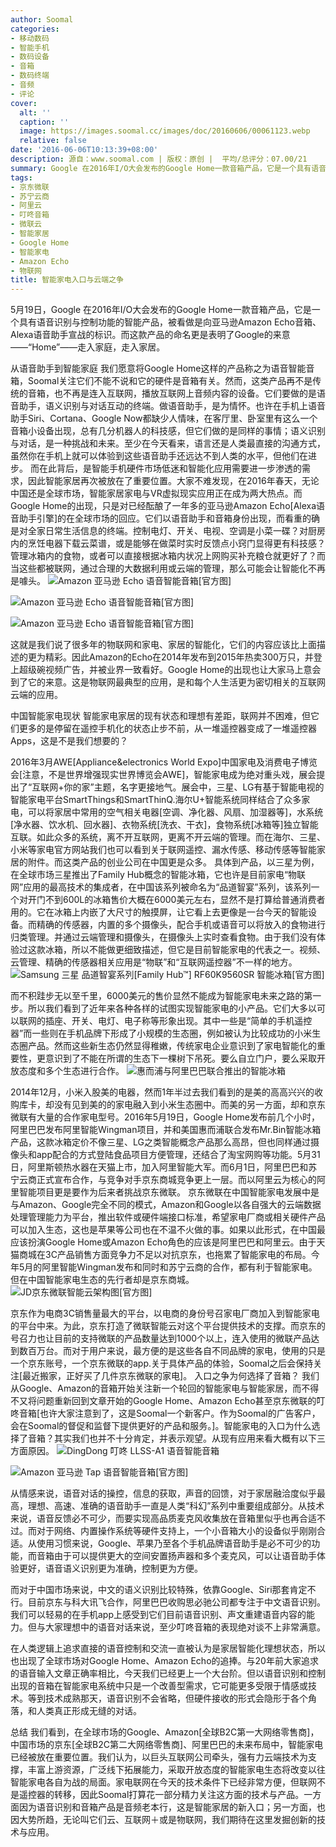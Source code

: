```yaml
---
author: Soomal
categories:
- 移动数码
- 智能手机
- 数码设备
- 音箱
- 数码终端
- 音频
- 评论
cover:
  alt: ''
  caption: ''
  image: https://images.soomal.cc/images/doc/20160606/00061123.webp
  relative: false
date: '2016-06-06T10:13:39+08:00'
description: 源自：www.soomal.com | 版权：原创 |  平均/总评分：07.00/21
summary: Google 在2016年I/O大会发布的Google Home一款音箱产品，它是一个具有语音识别与控制功能的智能产品，这款产品的命名更是表明了Google的来意“Home”走入家庭，走入家居。以此为契机，我们也有兴趣关注一下新形势下的智能家居……
tags:
- 京东微联
- 苏宁云商
- 阿里云
- 叮咚音箱
- 微联云
- 智能家居
- Google Home
- 智能家电
- Amazon Echo
- 物联网
title: 智能家电入口与云端之争
---
```


5月19日，Google 在2016年I/O大会发布的Google Home一款音箱产品，它是一个具有语音识别与控制功能的智能产品，被看做是向亚马逊Amazon Echo音箱、Alexa语音助手宣战的标识。而这款产品的命名更是表明了Google的来意――“Home”――走入家庭，走入家居。

从语音助手到智能家庭
我们愿意将Google Home这样的产品称之为语音智能音箱，Soomal关注它们不能不说和它的硬件是音箱有关。然而，这类产品再不是传统的音箱，也不再是连入互联网，播放互联网上音频内容的设备。它们要做的是语音助手，语义识别与对话互动的终端。做语音助手，是为情怀。也许在手机上语音助手Siri、Cortana、Google Now都缺少人情味，在客厅里、卧室里有这么一个音箱小设备出现，总有几分机器人的科技感，但它们做的是同样的事情；语义识别与对话，是一种挑战和未来。至少在今天看来，语言还是人类最直接的沟通方式，虽然你在手机上就可以体验到这些语音助手还远达不到人类的水平，但他们在进步。
而在此背后，是智能手机硬件市场低迷和智能化应用需要进一步渗透的需求，因此智能家居再次被放在了重要位置。大家不难发现，在2016年春天，无论中国还是全球市场，智能家居家电与VR虚拟现实应用正在成为两大热点。而Google Home的出现，只是对已经酝酿了一年多的亚马逊Amazon Echo[Alexa语音助手引擎]的在全球市场的回应。它们以语音助手和音箱身份出现，而看重的确是对全家日常生活信息的终端。控制电灯、开关、电视、空调是小菜一碟？对厨房内的烹饪电器下载云菜谱，或是能够在做菜时实时反馈点小窍门显得更有科技感？管理冰箱内的食物，或者可以直接根据冰箱内状况上网购买补充粮仓就更好了？而当这些都被联网，通过合理的大数据利用或云端的管理，那么可能会让智能化不再是噱头。
![Amazon 亚马逊 Echo 语音智能音箱[官方图]](https://images.soomal.cc/images/doc/20160605/00061113_01.webp)




![Amazon 亚马逊 Echo 语音智能音箱[官方图]](https://images.soomal.cc/images/doc/20160605/00061114_01.webp)




![Amazon 亚马逊 Echo 语音智能音箱[官方图]](https://images.soomal.cc/images/doc/20160605/00061117.webp)




这就是我们说了很多年的物联网和家电、家居的智能化，它们的内容应该比上面描述的更为精彩。因此Amazon的Echo在2014年发布到2015年热卖300万只，并登上超级碗视频广告，并被业界一致看好。Google Home的出现也让大家马上意会到了它的来意。这是物联网最典型的应用，是和每个人生活更为密切相关的互联网云端的应用。

中国智能家电现状
智能家电家居的现有状态和理想有差距，联网并不困难，但它们更多的是停留在遥控手机化的状态止步不前，从一堆遥控器变成了一堆遥控器Apps，这是不是我们想要的？

2016年3月AWE[Appliance&electronics World Expo]中国家电及消费电子博览会[注意，不是世界增强现实世界博览会AWE]，智能家电成为绝对重头戏，展会提出了“互联网+你的家”主题，名字更接地气。展会中，三星、LG有基于智能电视的智能家电平台SmartThings和SmartThinQ.海尔U+智能系统同样结合了众多家电，可以将家居中常用的空气相关电器[空调、净化器、风扇、加湿器等]，水系统[净水器、饮水机、回水器]、衣物系统[洗衣、干衣]，食物系统[冰箱等]独立智能互联。如此众多的系统，离不开互联网，更离不开云端的管理。而在海尔、三星、小米等家电官方网站我们也可以看到关于联网遥控、漏水传感、移动传感等智能家居的附件。而这类产品的创业公司在中国更是众多。
具体到产品，以三星为例，在全球市场三星推出了Family Hub概念的智能冰箱，它也许是目前家电“物联网”应用的最高技术的集成者，在中国该系列被命名为“品道智宴”系列，该系列一个对开门不到600L的冰箱售价大概在6000美元左右，显然不是打算给普通消费者用的。它在冰箱上内嵌了大尺寸的触摸屏，让它看上去更像是一台今天的智能设备。而精确的传感器，内置的多个摄像头，配合手机或语音可以将放入的食物进行归类管理。并通过云端管理和摄像头，在摄像头上实时查看食物。由于我们没有体验过这款冰箱，所以不能做更细致描述，但它是目前智能家电的代表之一。视频、云管理、精确的传感器相关应用是“物联”和“互联网遥控器”不一样的地方。
![Samsung 三星 品道智宴系列[Family Hub™] RF60K9560SR 智能冰箱[官方图]](https://images.soomal.cc/images/doc/20160605/00061112.webp)




而不积跬步无以至千里，6000美元的售价显然不能成为智能家电未来之路的第一步。所以我们看到了近年来各种各样的试图实现智能家电的小产品。它们大多以可以联网的插座、开关、电灯、电子称等形象出现。其中一些是“简单的手机遥控器”而一些则在手机品牌下形成了小规模的生态圈，例如被认为比较成功的小米生态圈产品。然而这些新生态仍然显得稚嫩，传统家电企业意识到了家电智能化的重要性，更意识到了不能在所谓的生态下一棵树下吊死。要么自立门户，要么采取开放态度和多个生态进行合作。
![惠而浦与阿里巴巴联合推出的智能冰箱](https://images.soomal.cc/images/doc/20160605/00061118.webp)




2014年12月，小米入股美的电器，然而1年半过去我们看到的是美的高高兴兴的收购库卡，却没有见到美的的家电融入到小米生态圈中。而美的另一方面，却和京东微联有大量的合作家电型号。2016年5月19日，Google Home发布前几个小时，阿里巴巴发布阿里智能Wingman项目，并和美国惠而浦联合发布Mr.Bin智能冰箱产品，这款冰箱定价不像三星、LG之类智能概念产品那么高昂，但也同样通过摄像头和app配合的方式登陆食品项目方便管理，还结合了淘宝网购等功能。5月31日，阿里斯顿热水器在天猫上市，加入阿里智能大军。而6月1日，阿里巴巴和苏宁云商正式宣布合作，与竞争对手京东商城竞争更上一层。而以阿里云为核心的阿里智能项目更是要作为后来者挑战京东微联。
京东微联在中国智能家电发展中是与Amazon、Google完全不同的模式，Amazon和Google以各自强大的云端数据处理管理能力为平台，推出软件或硬件端接口标准，希望家电厂商或相关硬件产品可以加入生态，这也是苹果等公司也在不温不火做的事。如果以此形式，在中国最应该扮演Google Home或Amazon Echo角色的应该是阿里巴巴和阿里云。由于天猫商城在3C产品销售方面竞争力不足以对抗京东，也拖累了智能家电的布局。今年5月的阿里智能Wingman发布和同时和苏宁云商的合作，都有利于智能家电。但在中国智能家电生态的先行者却是京东商城。
![JD京东微联智能云架构图[官方图]](https://images.soomal.cc/images/doc/20160606/00061122.webp)




京东作为电商3C销售量最大的平台，以电商的身份号召家电厂商加入到智能家电的平台中来。为此，京东打造了微联智能云对这个平台提供技术的支撑。而京东的号召力也让目前的支持微联的产品数量达到1000个以上，连入使用的微联产品达到数百万台。而对于用户来说，最方便的是这些各自不同品牌的家电，使用的只是一个京东账号，一个京东微联的app.关于具体产品的体验，Soomal之后会保持关注[最近搬家，正好买了几件京东微联的家电]。
入口之争为何选择了音箱？
我们从Google、Amazon的音箱开始关注新一个轮回的智能家电与智能家居，而不得不又将问题重新回到文章开始的Google Home、Amazon Echo甚至京东微联的叮咚音箱[也许大家注意到了，这是Soomal一个新客户。作为Soomal的广告客户，会在Soomal的督促和监督下提供更好的产品和服务。]。智能家电的入口为什么选择了音箱？其实我们也并不十分肯定，并表示观望。从现有应用来看大概有以下三方面原因。
![DingDong 叮咚 LLSS-A1 语音智能音箱](https://images.soomal.cc/images/doc/20160605/00061090.webp)




![Amazon 亚马逊 Tap 语音智能音箱[官方图]](https://images.soomal.cc/images/doc/20160605/00061115.webp)




从情感来说，语音对话的操控，信息的获取，声音的回馈，对于家居融洽度似乎最高，理想、高速、准确的语音助手一直是人类“科幻”系列中重要组成部分。从技术来说，语音反馈必不可少，而要实现高品质麦克风收集放在音箱里似乎也再合适不过。而对于网络、内置操作系统等硬件支持上，一个小音箱大小的设备似乎刚刚合适。从使用习惯来说，Google、苹果乃至各个手机品牌语音助手是必不可少的功能，而音箱由于可以提供更大的空间安置扬声器和多个麦克风，可以让语音助手体验更好，语音语义识别更为准确，控制更为方便。

而对于中国市场来说，中文的语义识别比较特殊，依靠Google、Siri那套肯定不行。目前京东与科大讯飞合作，阿里巴巴收购思必驰公司都专注于中文语音识别。我们可以轻易的在手机app上感受到它们目前语音识别、声文重建语音内容的能力。但与大家理想中的语音对话来说，至少叮咚音箱的表现绝对谈不上非常满意。

在人类逻辑上追求直接的语音控制和交流一直被认为是家居智能化理想状态，所以也出现了全球市场对Google Home、Amazon Echo的追捧。与20年前大家追求的语音输入文章正确率相比，今天我们已经更上一个大台阶。但以语音识别和控制出现的音箱在智能家电系统中只是一个改善型需求，它可能更多受限于情感或技术。等到技术成熟那天，语音识别不会省略，但硬件接收的形式会隐形于各个角落，和人类真正形成无缝的对话。

总结
我们看到，在全球市场的Google、Amazon[全球B2C第一大网络零售商]，中国市场的京东[全球B2C第二大网络零售商]、阿里巴巴的未来布局中，智能家电已经被放在重要位置。我们认为，以巨头互联网公司牵头，强有力云端技术为支撑，丰富上游资源，广泛线下拓展能力，采取开放态度的智能家电生态将改变以往智能家电各自为战的局面。家电联网在今天的技术条件下已经非常方便，但联网不是遥控器的转移，因此Soomal打算花一部分精力关注这方面的技术与产品。一方面因为语音识别和音箱产品是音频老本行，这是智能家居的新入口；另一方面，也因大势所趋，无论叫它们云、互联网＋或是物联网，我们期待在这里发掘创新的技术与应用。
